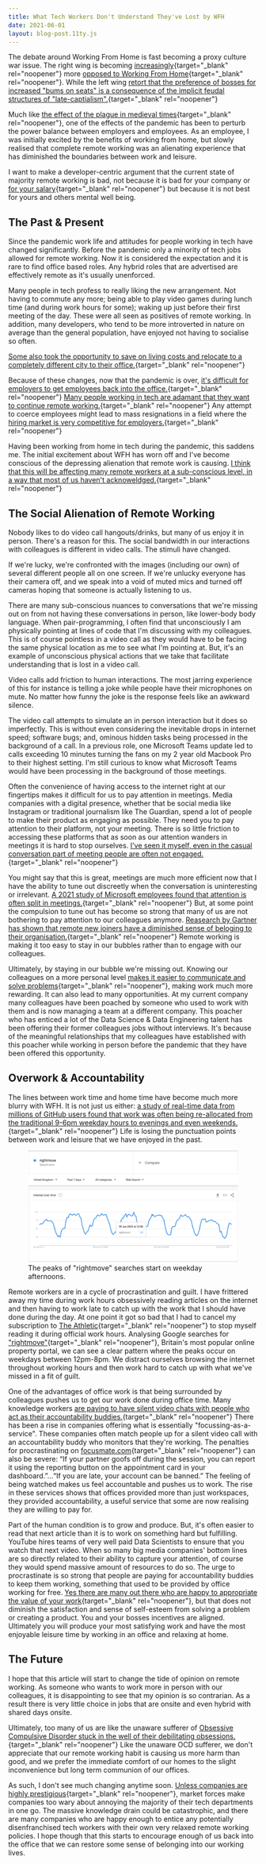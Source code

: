 ```yaml
---
title: What Tech Workers Don't Understand They've Lost by WFH
date: 2021-06-01
layout: blog-post.11ty.js
---
```


The debate around Working From Home is fast becoming a proxy culture war issue. The right wing is becoming [increasingly](https://www.axios.com/2022/06/01/musks-wfh-warning-amplifies-threat-level-for-workers){target="_blank" rel="noopener"} more [opposed to Working From Home](https://www.theguardian.com/politics/2022/apr/23/condescending-jacob-rees-mogg-leaves-notes-for-wfh-civil-servants){target="_blank" rel="noopener"}. While the left wing [retort that the preference of bosses for increased "bums on seats" is a consequence of the implicit feudal structures of "late-captialism".](https://ez.substack.com/p/the-work-from-home-future-is-destroying){target="_blank" rel="noopener"} 

Much like [the effect of the plague in medieval times](https://www.medievalists.net/2020/07/black-death-improved-medieval-peasants/){target="_blank" rel="noopener"}, one of the effects of the pandemic has been to perturb the power balance between employers and employees. As an employee, I was initially excited by the benefits of working from home, but slowly realised that complete remote working was an alienating experience that has diminished the boundaries between work and leisure. 

I want to make a developer-centric argument that the current state of majority remote working is bad, not because it is bad for your company or [for your salary](https://news.ycombinator.com/item?id=27696235){target="_blank" rel="noopener"} but because it is not best for yours and others mental well being.

## The Past & Present

Since the pandemic work life and attitudes for people working in tech have changed significantly. Before the pandemic only a minority of tech jobs allowed for remote working. Now it is considered the expectation and it is rare to find office based roles. Any hybrid roles that are advertised are effectively remote as it's usually unenforced.

Many people in tech profess to really liking the new arrangement. Not having to commute any more; being able to play video games during lunch time (and during work hours for some); waking up just before their first meeting of the day. These were all seen as positives of remote working. In addition, many developers, who tend to be more introverted in nature on average than the general population, have enjoyed not having to socialise so often. 

[Some also took the opportunity to save on living costs and relocate to a completely different city to their office.](https://macrocrunch.substack.com/p/markets-rent-and-wfh?s=r){target="_blank" rel="noopener"} 

Because of these changes, now that the pandemic is over, [it's difficult for employers to get employees back into the office.](/posts/2022/07/incentivising-workers-back-into-the-office.md){target="_blank" rel="noopener"} [Many people working in tech are adamant that they want to continue remote working.](https://news.ycombinator.com/item?id=30726288){target="_blank" rel="noopener"} Any attempt to coerce employees might lead to mass resignations in a field where the [hiring market is very competitive for employers.](https://www.cipd.co.uk/about/media/press/150222tight-labour-market-employment-offer){target="_blank" rel="noopener"}

Having been working from home in tech during the pandemic, this saddens me. The initial excitement about WFH has worn off and I've become conscious of the depressing alienation that remote work is causing. [I think that this will be affecting many remote workers at a sub-conscious level, in a way that most of us haven't acknoweldged.](https://www.coursehero.com/file/p2eemhd/Unacknowledged-feelings-create-unnecessary-emotional-debris-that-clutters/){target="_blank" rel="noopener"} 

## The Social Alienation of Remote Working

Nobody likes to do video call hangouts/drinks, but many of us enjoy it in person. There's a reason for this. The social bandwidth in our interactions with colleagues is different in video calls. The stimuli have changed. 

If we're lucky, we're confronted with the images (including our own) of several different people all on one screen. If we're unlucky everyone has their camera off, and we speak into a void of muted mics and turned off cameras hoping that someone is actually listening to us. 

There are many sub-conscious nuances to conversations that we're missing out on from not having these conversations in person, like lower-body body language. When pair-programming, I often find that unconsciously I am physically pointing at lines of code that I'm discussing with my colleagues. This is of course pointless in a video call as they would have to be facing the same physical location as me to see what I'm pointing at. But, it's an example of unconscious physical actions that we take that facilitate understanding that is lost in a video call.  

Video calls add friction to human interactions. The most jarring experience of this for instance is telling a joke while people have their microphones on mute. No matter how funny the joke is the response feels like an awkward silence. 

The video call attempts to simulate an in person interaction but it does so imperfectly. This is without even considering the inevitable drops in internet speed; software bugs; and, ominous hidden tasks being processed in the background of a call. In a previous role, one Microsoft Teams update led to calls exceeding 10 minutes turning the fans on my 2 year old Macbook Pro to their highest setting. I'm still curious to know what Microsoft Teams would have been processing in the background of those meetings. 

Often the convenience of having access to the internet right at our fingertips makes it difficult for us to pay attention in meetings. Media companies with a digital presence, whether that be social media like Instagram or traditional journalism like The Guardian, spend a lot of people to make their product as engaging as possible. They need you to pay attention to their platform, not your meeting. There is so little friction to accessing these platforms that as soon as our attention wanders in meetings it is hard to stop ourselves. [I've seen it myself, even in the casual conversation part of meeting people are often not engaged.](https://youtu.be/6miCy-nmXIY?t=295){target="_blank" rel="noopener"}

You might say that this is great, meetings are much more efficient now that I have the ability to tune out discreetly when the conversation is uninteresting or irrelevant. [A 2021 study of Microsoft employees found that attention is often split in meetings.](https://www.microsoft.com/en-us/research/uploads/prod/2021/01/CHI2021_RemoteMeetingMultitask_CameraReady-2.pdf){target="_blank" rel="noopener"} But, at some point the compulsion to tune out has become so strong that many of us are not bothering to pay attention to our colleagues anymore. [Reasearch by Gartner has shown that remote new joiners have a diminished sense of beloging to their organisation.](https://www.gartner.com/resources/725200/725289/Managing_the_New_Hir_725289_ndx.pdf){target="_blank" rel="noopener"} Remote working is making it too easy to stay in our bubbles rather than to engage with our colleagues. 

Ultimately, by staying in our bubble we're missing out. Knowing our colleagues on a more personal level [makes it easier to communicate and solve problems](https://www.nature.com/articles/s41562-021-01196-4){target="_blank" rel="noopener"}, making work much more rewarding. It can also lead to many opportunities. At my current company many colleagues have been poached by someone who used to work with them and is now managing a team at a different company. This poacher who has enticed a lot of the Data Science & Data Engineering talent has been offering their former colleagues jobs without interviews. It's because of the meaningful relationships that my colleagues have established with this poacher while working in person before the pandemic that they have been offered this opportunity.  

## Overwork & Accountability 

The lines between work time and home time have become much more blurry with WFH.  It is not just us either: [a study of real-time data from millions of GitHub users found that work was often being re-allocated from the traditional 9-6pm weekday hours to evenings and even weekends.](https://www.nber.org/system/files/working_papers/w29598/w29598.pdf){target="_blank" rel="noopener"} Life is losing the punctuation points between work and leisure that we have enjoyed in the past.

<figure class="captioned-image">
  <img src="/assets/images/posts/what-tech-workers-dont-understand-theyve-lost-by-wfh/week_rightmove_searches.png" alt="Trends in weekly Rightmove searches"></img>
  <figcaption>The peaks of "rightmove" searches start on weekday afternoons.</figcaption>
</figure>

Remote workers are in a cycle of procrastination and guilt. I have frittered away my time during work hours obsessively reading articles on the internet and then having to work late to catch up with the work that I should have done during the day. At one point it got so bad that I had to cancel my subscription to [The Athletic](https://theathletic.com/uk/){target="_blank" rel="noopener"} to stop myself reading it during official work hours. Analysing Google searches for ["rightmove"](https://www.rightmove.co.uk/){target="_blank" rel="noopener"}, Britain's most popular online property portal, we can see a clear pattern where the peaks occur on weekdays between 12pm-8pm. We distract ourselves browsing the internet throughout working hours and then work hard to catch up with what we've missed in a fit of guilt. 

One of the advantages of office work is that being surrounded by colleagues pushes us to get our work done during office time. Many knowledge workers [are paying to have silent video chats with people who act as their accountability buddies.](https://www.focusmate.com/){target="_blank" rel="noopener"} There has been a rise in companies offering what is essentially "focussing-as-a-service". These companies often match people up for a silent video call with an accountability buddy who monitors that they're working. The penalties for procrastinating on [focusmate.com](https://www.focusmate.com/){target="_blank" rel="noopener"} can also be severe: “If your partner goofs off during the session, you can report it using the reporting button on the appointment card in your dashboard.”...“If you are late, your account can be banned.” The feeling of being watched makes us feel accountable and pushes us to work. The rise in these services shows that offices provided more than just workspaces, they provided accountability, a useful service that some are now realising they are willing to pay for. 

Part of the human condition is to grow and produce. But, it's often easier to read that next article than it is to work on something hard but fulfilling. YouTube hires teams of very well paid Data Scientists to ensure that you watch that next video. When so many big media companies' bottom lines are so directly related to their ability to capture your attention, of course they would spend massive amount of resources to do so. The urge to procrastinate is so strong that people are paying for accountability buddies to keep them working, something that used to be provided by office working for free. [Yes there are many out there who are happy to appropriate the value of your work](https://ez.substack.com/p/the-work-from-home-future-is-destroying){target="_blank" rel="noopener"}, but that does not diminish the satisfaction and sense of self-esteem from solving a problem or creating a product. You and your bosses incentives are aligned. Ultimately you will produce your most satisfying work and have the most enjoyable leisure time by working in an office and relaxing at home. 

## The Future

I hope that this article will start to change the tide of opinion on remote working. As someone who wants to work more in person with our colleagues, it is disappointing to see that my opinion is so contrarian. As a result there is very little choice in jobs that are onsite and even hybrid with shared days onsite.

Ultimately, too many of us are like the unaware sufferer of [Obsessive Compulsive Disorder stuck in the well of their debilitating obsessions.](https://mhollyelmoreblog.wordpress.com/2019/05/02/scrupulosity-my-eagxboston-2019-lightning-talk/){target="_blank" rel="noopener"} Like the unaware OCD sufferer, we don't appreciate that our remote working habit is causing us more harm than good, and we prefer the immediate comfort of our homes to the slight inconvenience but long term communion of our offices. 

As such, I don't see much changing anytime soon. [Unless companies are highly prestigious](https://finance.yahoo.com/news/100-remote-ends-apple-employees-155948164.html){target="_blank" rel="noopener"}, market forces make companies too wary about annoying the majority of their tech departments in one go. The massive knowledge drain could be catastrophic, and there are many companies who are happy enough to entice any potentially disenfranchised tech workers with their own very relaxed remote working policies. I hope though that this starts to encourage enough of us back into the office that we can restore some sense of belonging into our working lives.  
